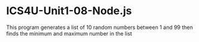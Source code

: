 # ICS4U-Unit1-08-Node.js
This program generates a list of 10 random numbers between 1 and 99 then finds the minimum and maximum number in the list
